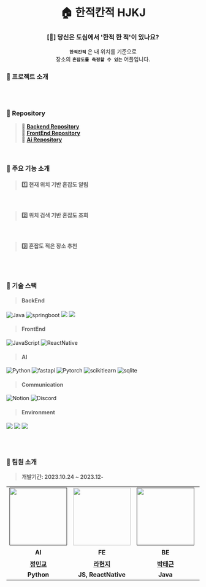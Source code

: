 <div align="center">
  
# 🏠 한적칸적 HJKJ

### [🤔] 당신은 도심에서 '한적 한 적'이 있나요?


**`한적칸적`** 은 내 위치를 기준으로
<br> 장소의 **`혼잡도를 측정할 수 있는`** 어플입니다. 

</div>

### 🚩 프로젝트 소개
>
> 

<br>
<br>

### 🚩 Repository <br>
> 📑 **[Backend Repository](https://github.com/HanJuck-KanJuck/HJKJ-BE)** <br>
> 📑 **[FrontEnd Repository](https://github.com/HanJuck-KanJuck/HJKJ-FE)** <br>
> 📑 **[Ai Repository](https://github.com/HanJuck-KanJuck/HJKJ-AI)** <br>

<br>

### 🚩 주요 기능 소개
> #### 1️⃣ **현재 위치 기반 혼잡도 알림** <br>
>

<br>

> #### 2️⃣ **위치 검색 기반 혼잡도 조회** <br>
>

<br>

> #### 3️⃣ **혼잡도 적은 장소 추천** <br>
>

<br>
<br>

### 🚩 기술 스택
> #### BackEnd
![Java](https://img.shields.io/badge/java-007396?style=flat&logo=java&logoColor=white)
![springboot](https://img.shields.io/badge/springboot-6DB33F?style=flat&logo=springboot&logoColor=white)
<img src="https://img.shields.io/badge/mysql-4479A1?style=flat&logo=mysql&logoColor=white"> 
<img src="https://img.shields.io/badge/firebase-FFCA28?style=flat&logo=firebase&logoColor=white">
> #### FrontEnd
![JavaScript](https://img.shields.io/badge/JavaScript-F7DF1E?style=flat&logo=Javascript&logoColor=white)
![ReactNative](https://img.shields.io/badge/ReactNative-61DAFB?style=flat&logo=React&logoColor=white)
> #### AI
![Python](https://img.shields.io/badge/python-3776AB?style=flat&logo=python&logoColor=white)
![fastapi](https://img.shields.io/badge/fastapi-009688?style=flat&logo=fastapi&logoColor=white)
![Pytorch](https://img.shields.io/badge/Pytorch-EE4C2C?style=flat&logo=Pytorch&logoColor=white)
![scikitlearn](https://img.shields.io/badge/scikitlearn-F7931E?style=flat&logo=scikitlearn&logoColor=white)
![sqlite](https://img.shields.io/badge/sqlite-003857?style=flat&logo=sqlite&logoColor=white)

> #### Communication
![Notion](https://img.shields.io/badge/notion-000000?style=flat&logo=notion&logoColor=white)
![Discord](https://img.shields.io/badge/discord-5865F2?style=flat&logo=discord&logoColor=white)
> #### Environment
<img src="https://img.shields.io/badge/Intelii J-000000?style=flat&logo=intellijidea&logoColor=white"> <img src="https://img.shields.io/badge/vscode-007ACC?style=flat&logo=vscode&logoColor=white"> <img src="https://img.shields.io/badge/GitHub-000000?style=flat&logo=github&logoColor=white">

<br>
<br>


### 🚩 팀원 소개
> **개발기간: 2023.10.24 ~ 2023.12-**

<table>
  <tr>
    <td align="center"><a href=""><img src="https://avatars.githubusercontent.com/u/141614581?v=4" width="150px;" alt="">
    <td align="center"><a href="https://github.com/raxchaz"><img src="https://avatars.githubusercontent.com/raxchaz" width="150px;" alt="">
    <td align="center"><a href=""><img src="https://avatars.githubusercontent.com/u/114653516?v=4" width="150px;" alt="">
    <td align="center"><a href="https://github.com/MinSooC"><img src="https://avatars.githubusercontent.com/u/141614581?v=4" width="150px;" alt="">
  </tr>
      
  <tr>
    <td align="center"><strong>AI</strong></td>
    <td align="center"><strong>FE</strong></td>
    <td align="center"><strong>BE</strong></td>
    <td align="center"><strong>기획</strong></td>
  </tr>
      
  <tr>
    <td align="center"><a href="https://github.com/MinkyoJeong1"><b>정민교</b></td>
    <td align="center"><a href="https://github.com/raxchaz"><b>라현지</b></td>
    <td align="center"><a href="https://github.com/taegeun-park0525"><b>박태근</b></td>
    <td align="center"><a href="https://github.com/MinSooC"><b>김현미</b></td>
  </tr>

  <tr>
    <td align="center"><strong>Python</strong></td>
    <td align="center"><strong>JS, ReactNative</strong></td>
    <td align="center"><strong>Java</strong></td>
    <td align="center"><strong>Python</strong></td>
  </tr>
</table>
<br>


